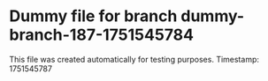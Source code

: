 # Dummy file for branch dummy-branch-187-1751545784

This file was created automatically for testing purposes.
Timestamp: 1751545787